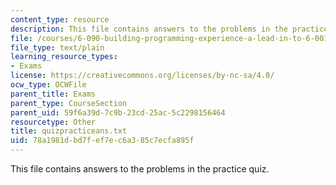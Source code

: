 ```yaml
---
content_type: resource
description: This file contains answers to the problems in the practice quiz.
file: /courses/6-090-building-programming-experience-a-lead-in-to-6-001-january-iap-2005/78a1981dbd7fef7ec6a385c7ecfa895f_quizpracticeans.txt
file_type: text/plain
learning_resource_types:
- Exams
license: https://creativecommons.org/licenses/by-nc-sa/4.0/
ocw_type: OCWFile
parent_title: Exams
parent_type: CourseSection
parent_uid: 59f6a39d-7c9b-23cd-25ac-5c2298156464
resourcetype: Other
title: quizpracticeans.txt
uid: 78a1981d-bd7f-ef7e-c6a3-85c7ecfa895f
---
```

This file contains answers to the problems in the practice quiz.